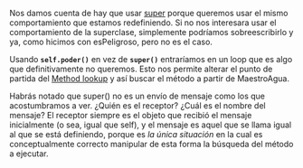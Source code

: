 Nos damos cuenta de hay que usar <a href="http://uqbar-wiki.org/index.php?title=Super" target="_blank">super</a> porque queremos usar el mismo comportamiento que estamos redefiniendo. Si no nos interesara usar el comportamiento de la superclase, simplemente podríamos sobreescribirlo y ya, como hicimos con esPeligroso, pero no es el caso. 

Usando **`self.poder()`** en vez de **`super()`** entraríamos en un loop que es algo que definitivamente no queremos. Esto nos permite alterar el punto de partida del <a href="http://uqbar-wiki.org/index.php?title=Method_lookup" target="_blank">Method lookup</a> y así buscar el método a partir de MaestroAgua.

Habrás notado que super() no es un envío de mensaje como los que acostumbramos a ver. ¿Quién es el receptor? ¿Cuál es el nombre del mensaje? El receptor siempre es el objeto que recibió el mensaje inicialmente (o sea, igual que self), y el mensaje es aquel que se llama igual al que se está definiendo, porque es *la única situación* en la cual es conceptualmente correcto manipular de esta forma la búsqueda del método a ejecutar.